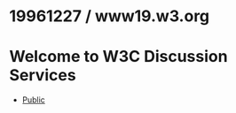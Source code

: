 # 19961227 / www19.w3.org
# Welcome to W3C Discussion Services
* [Public](../07Archives/08Public/19970407000152/)
